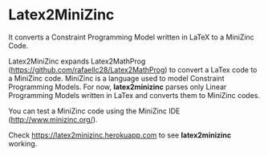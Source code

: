 # Latex2MiniZinc
It converts a Constraint Programming Model written in LaTeX to a MiniZinc Code.

Latex2MiniZinc expands Latex2MathProg (https://github.com/rafaellc28/Latex2MathProg) to convert a LaTex code to a MiniZinc code. MiniZinc is a language used to model Constraint Programming Models. For now, <b>latex2minizinc</b> parses only Linear Programming Models written in LaTex and converts them to MiniZinc codes.

You can test a MiniZinc code using the MiniZinc IDE (http://www.minizinc.org/).

Check <a href='https://latex2minizinc.herokuapp.com' target='_blank'>https://latex2minizinc.herokuapp.com</a> to see <b>latex2minizinc</b> working.
